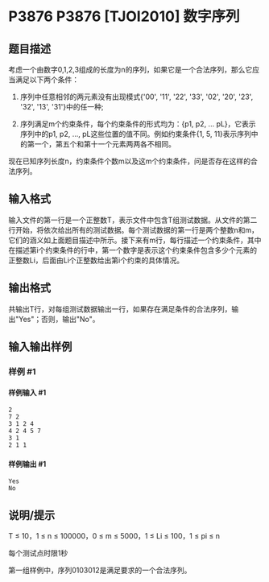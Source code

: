 # P3876 P3876 [TJOI2010] 数字序列

## 题目描述

考虑一个由数字0,1,2,3组成的长度为n的序列，如果它是一个合法序列，那么它应当满足以下两个条件：

1) 序列中任意相邻的两元素没有出现模式{'00', '11', '22', '33', '02', '20', '23', '32', '13', '31'}中的任一种;

2) 序列满足m个约束条件，每个约束条件的形式均为：{p1, p2, ... pL}，它表示序列中的p1, p2, ..., pL这些位置的值不同。例如约束条件{1, 5, 11}表示序列中的第一个，第五个和第十一个元素两两各不相同。

现在已知序列长度n，约束条件个数m以及这m个约束条件，问是否存在这样的合法序列。


## 输入格式

输入文件的第一行是一个正整数T，表示文件中包含T组测试数据。从文件的第二行开始，将依次给出所有的测试数据。每个测试数据的第一行是两个整数n和m，它们的涵义如上面题目描述中所示。接下来有m行，每行描述一个约束条件，其中在描述第i个约束条件的行中，第一个数字是表示这个约束条件包含多少个元素的正整数Li，后面由Li个正整数给出第i个约束的具体情况。


## 输出格式

共输出T行，对每组测试数据输出一行，如果存在满足条件的合法序列，输出"Yes"；否则，输出"No"。


## 输入输出样例

### 样例 #1

#### 样例输入 #1

```
2
7 2
3 1 2 4
4 2 4 5 7
3 1
2 1 1
```

#### 样例输出 #1

```
Yes
No
```

## 说明/提示

T ≤ 10，1 ≤ n ≤ 100000，0 ≤ m ≤ 5000，1 ≤ Li ≤ 100，1 ≤ pi ≤ n

每个测试点时限1秒

第一组样例中，序列0103012是满足要求的一个合法序列。

